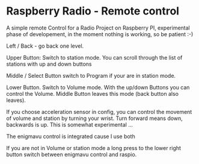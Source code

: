 
Raspberry Radio - Remote control
==========================================

A simple remote Control for a Radio Project on 
Raspberry PI, experimental phase of developement,
in the moment nothing is working, so be patient :-)


Left / Back - go back one level. 

Upper Button: Switch to station mode. You can 
scroll through the list of stations with up and 
down buttons
  
Middle / Select Button switch to Program if 
your are in station mode.

Lower Button. Switch to  Volume mode.
With the up/down Buttons you can control the Volume.
Middle Button leaves this mode (back button also leaves).

If you choose acceleration sensor in config, you can
control the movement of volume and station by turning
your wrist. Turn forward means down, backwards is up.
This is somewhat experimental ...
 
The enigmavu control is integrated cause I use both

If you are not in Volume or station mode a long press
to the lower right button switch between enigmavu 
control and raspio.
 

